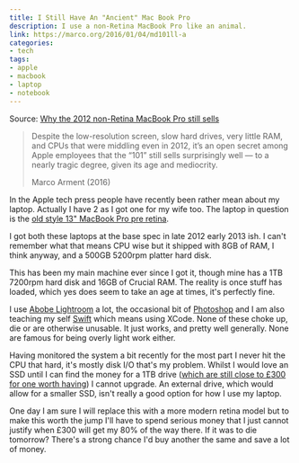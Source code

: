 ```yaml
---
title: I Still Have An "Ancient" Mac Book Pro
description: I use a non-Retina MacBook Pro like an animal.
link: https://marco.org/2016/01/04/md101ll-a
categories:
- tech
tags:
- apple
- macbook
- laptop
- notebook
---
```

Source: [Why the 2012 non-Retina MacBook Pro still sells ][marco]


<blockquote class="blockquote text-right">
    <p class="mb-0">
        Despite the low-resolution screen, slow hard drives, very little RAM, and CPUs that were middling even in 2012,
        it’s an open secret among Apple employees that the “101” still sells surprisingly well — to a nearly tragic
        degree, given its age and mediocrity.
    </p>
    <footer class="blockquote-footer">Marco Arment (2016)</footer>
</blockquote>

In the Apple tech press people have recently been rather mean about my laptop. Actually I have 2 as I got one for my
wife too. The laptop in question is the [old style 13" MacBook Pro pre retina][mbp].

I got both these laptops at the base spec in late 2012 early 2013 ish. I can't remember what that means CPU wise but it
shipped with 8GB of RAM, I think anyway, and a 500GB 5200rpm platter hard disk.

<!-- more -->

This has been my main machine ever since I got it, though mine has a 1TB 7200rpm hard disk and 16GB of Crucial RAM. The
reality is once stuff has loaded, which yes does seem to take an age at times, it's perfectly fine.

I use [Abobe Lightroom][lr] a lot, the occasional bit of [Photoshop][ps] and I am also teaching my self [Swift] which
means using XCode. None of these choke up, die or are otherwise unusable. It just works, and pretty well generally. None
are famous for being overly light work either.

Having monitored the system a bit recently for the most part I never hit the CPU that hard, it's mostly disk I/O that's
my problem. Whilst I would love an SSD until I can find the money for a 1TB drive ([which are still close to £300 for
one worth having][samsungssd]) I cannot upgrade. An external drive, which would allow for a smaller SSD, isn't really a
good option for how I use my laptop.

One day I am sure I will replace this with a more modern retina model but to make this worth the jump I'll have to spend
serious money that I just cannot justify when £300 will get my 80% of the way there. If it was to die tomorrow? There's
a strong chance I'd buy another the same and save a lot of money.

[marco]: https://marco.org/2016/01/04/md101ll-a
[mbp]: http://www.apple.com/uk/macbook-pro/specs/
[lr]: https://www.adobe.com/uk/products/photoshop-lightroom.html
[ps]: https://www.adobe.com/uk/products/photoshop.html
[swift]: https://swift.org/
[samsungssd]: http://www.ebuyer.com/695894-samsung-850-evo-1tb-2-5inch-ssd-mz-75e1t0bw